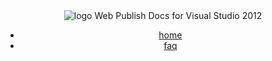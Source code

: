 
<header id="topHeader">
<section id="headerLogo">
<img src="@Url.Content("~/Content/images/logo-16.png")" alt="logo" />
<span>Web Publish Docs for Visual Studio 2012</span>
</section>
<nav>

- [home](/)
- [faq](/faq.md)


</nav>
</header>

 
